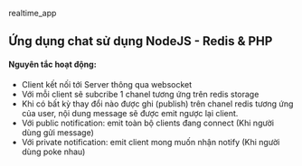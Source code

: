 realtime_app

## Ứng dụng chat sử dụng NodeJS - Redis & PHP
#### Nguyên tắc hoạt động:
- Client kết nối tới Server thông qua websocket
- Với mỗi client sẽ subcribe 1 chanel tương ứng trên redis storage
- Khi có bất kỳ thay đổi nào được ghi (publish) trên chanel redis tương ứng của user, nội dung message sẽ được emit ngược lại client.
- Với public notification: emit toàn bộ clients đang connect (Khi người dùng gửi message)
- Với private notification: emit client mong muốn nhận notify (Khi người dùng poke nhau)
